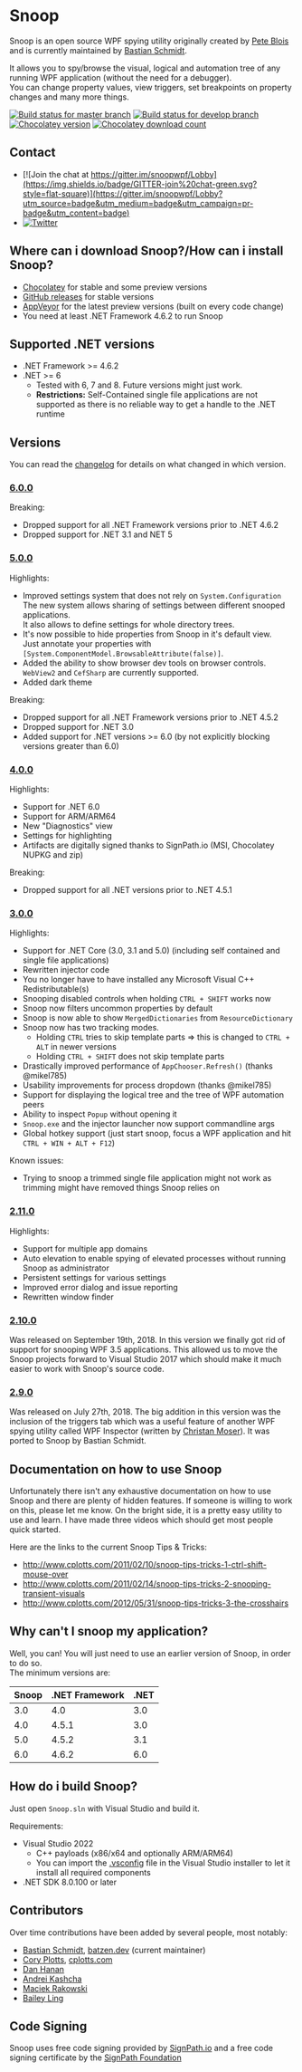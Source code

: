# Snoop

Snoop is an open source WPF spying utility originally created by [Pete Blois](https://github.com/peteblois) and is currently maintained by [Bastian Schmidt](https://github.com/batzen).

It allows you to spy/browse the visual, logical and automation tree of any running WPF application (without the need for a debugger).  
You can change property values, view triggers, set breakpoints on property changes and many more things.

[![Build status for master branch](https://img.shields.io/appveyor/ci/batzen/snoopwpf/master?style=flat-square&&label=master)](https://ci.appveyor.com/project/batzen/snoopwpf/branch/master)
[![Build status for develop branch](https://img.shields.io/appveyor/ci/batzen/snoopwpf/develop?style=flat-square&&label=develop)](https://ci.appveyor.com/project/batzen/snoopwpf/branch/develop)
[![Chocolatey version](http://img.shields.io/chocolatey/v/snoop.svg?style=flat-square)](https://chocolatey.org/packages/snoop)
[![Chocolatey download count](http://img.shields.io/chocolatey/dt/snoop.svg?style=flat-square)](https://chocolatey.org/packages/snoop)

## Contact

- [![Join the chat at https://gitter.im/snoopwpf/Lobby](https://img.shields.io/badge/GITTER-join%20chat-green.svg?style=flat-square)](https://gitter.im/snoopwpf/Lobby?utm_source=badge&utm_medium=badge&utm_campaign=pr-badge&utm_content=badge)
- [![Twitter](https://img.shields.io/badge/twitter-%40batzendev-blue.svg?style=flat-square)](https://twitter.com/batzendev)

## Where can i download Snoop?/How can i install Snoop?

- [Chocolatey](https://chocolatey.org/packages/snoop) for stable and some preview versions
- [GitHub releases](https://github.com/snoopwpf/snoopwpf/releases) for stable versions
- [AppVeyor](https://ci.appveyor.com/project/batzen/snoopwpf/build/artifacts) for the latest preview versions (built on every code change)
- You need at least .NET Framework 4.6.2 to run Snoop

## Supported .NET versions

- .NET Framework >= 4.6.2
- .NET >= 6
  - Tested with 6, 7 and 8. Future versions might just work.
  - **Restrictions:** Self-Contained single file applications are not supported as there is no reliable way to get a handle to the .NET runtime

## Versions

You can read the [changelog](Changelog.md) for details on what changed in which version.

### [6.0.0](../../releases/tag/v6.0.0)

Breaking:

- Dropped support for all .NET Framework versions prior to .NET 4.6.2
- Dropped support for .NET 3.1 and NET 5

### [5.0.0](../../releases/tag/v5.0.0)

Highlights:

- Improved settings system that does not rely on `System.Configuration`  
  The new system allows sharing of settings between different snooped applications.  
  It also allows to define settings for whole directory trees.
- It's now possible to hide properties from Snoop in it's default view.  
  Just annotate your properties with `[System.ComponentModel.BrowsableAttribute(false)]`.
- Added the ability to show browser dev tools on browser controls.  
  `WebView2` and `CefSharp` are currently supported.
- Added dark theme

Breaking:

- Dropped support for all .NET Framework versions prior to .NET 4.5.2
- Dropped support for .NET 3.0
- Added support for .NET versions >= 6.0 (by not explicitly blocking versions greater than 6.0)

### [4.0.0](../../releases/tag/v4.0.0)

Highlights:

- Support for .NET 6.0
- Support for ARM/ARM64
- New "Diagnostics" view
- Settings for highlighting
- Artifacts are digitally signed thanks to SignPath.io (MSI, Chocolatey NUPKG and zip)

Breaking:

- Dropped support for all .NET versions prior to .NET 4.5.1

### [3.0.0](../../releases/tag/v3.0.0)

Highlights:

- Support for .NET Core (3.0, 3.1 and 5.0) (including self contained and single file applications)
- Rewritten injector code
- You no longer have to have installed any Microsoft Visual C++ Redistributable(s)
- Snooping disabled controls when holding `CTRL + SHIFT` works now
- Snoop now filters uncommon properties by default
- Snoop is now able to show `MergedDictionaries` from `ResourceDictionary`
- Snoop now has two tracking modes.
  - Holding `CTRL` tries to skip template parts => this is changed to `CTRL + ALT` in newer versions
  - Holding `CTRL + SHIFT` does not skip template parts
- Drastically improved performance of `AppChooser.Refresh()` (thanks @mikel785)
- Usability improvements for process dropdown (thanks @mikel785)
- Support for displaying the logical tree and the tree of WPF automation peers
- Ability to inspect `Popup` without opening it
- `Snoop.exe` and the injector launcher now support commandline args
- Global hotkey support (just start snoop, focus a WPF application and hit `CTRL + WIN + ALT + F12`)

Known issues:

- Trying to snoop a trimmed single file application might not work as trimming might have removed things Snoop relies on

### [2.11.0](../../releases/tag/2.11.0)

Highlights:

- Support for multiple app domains
- Auto elevation to enable spying of elevated processes without running Snoop as administrator
- Persistent settings for various settings
- Improved error dialog and issue reporting
- Rewritten window finder

### [2.10.0](../../releases/tag/2.10.0)

Was released on September 19th, 2018.
In this version we finally got rid of support for snooping WPF 3.5 applications.
This allowed us to move the Snoop projects forward to Visual Studio 2017 which should make it much easier to work with Snoop's source code.

### [2.9.0](../../releases/tag/2.9.0)

Was released on July 27th, 2018.
The big addition in this version was the inclusion of the triggers tab which was a useful feature of another WPF spying utility called WPF Inspector (written by [Christan Moser](https://github.com/ChristianMoser)).
It was ported to Snoop by Bastian Schmidt.

## Documentation on how to use Snoop

Unfortunately there isn't any exhaustive documentation on how to use Snoop and there are plenty of hidden features. If someone is willing to work on this, please let me know. On the bright side, it is a pretty easy utility to use and learn. I have made three videos which should get most people quick started.

Here are the links to the current Snoop Tips & Tricks:

- http://www.cplotts.com/2011/02/10/snoop-tips-tricks-1-ctrl-shift-mouse-over
- http://www.cplotts.com/2011/02/14/snoop-tips-tricks-2-snooping-transient-visuals
- http://www.cplotts.com/2012/05/31/snoop-tips-tricks-3-the-crosshairs

## Why can't I snoop my application?

Well, you can! You will just need to use an earlier version of Snoop, in order to do so.  
The minimum versions are:

| Snoop | .NET Framework | .NET |
|-------|----------------|------|
| 3.0   | 4.0            | 3.0  |
| 4.0   | 4.5.1          | 3.0  |
| 5.0   | 4.5.2          | 3.1  |
| 6.0   | 4.6.2          | 6.0  |

## How do i build Snoop?

Just open `Snoop.sln` with Visual Studio and build it.

Requirements:

- Visual Studio 2022
  - C++ payloads (x86/x64 and optionally ARM/ARM64)
  - You can import the [.vsconfig](.vsconfig) file in the Visual Studio installer to let it install all required components
- .NET SDK 8.0.100 or later

## Contributors

Over time contributions have been added by several people, most notably:

- [Bastian Schmidt](https://github.com/batzen), [batzen.dev](https://batzen.dev) (current maintainer)
- [Cory Plotts](https://github.com/cplotts), [cplotts.com](https://cplotts.com)
- [Dan Hanan](http://blogs.interknowlogy.com/author/danhanan/)
- [Andrei Kashcha](http://blog.yasiv.com/)
- [Maciek Rakowski](https://github.com/MaciekRakowski)
- [Bailey Ling](https://github.com/bling)

## Code Signing

Snoop uses free code signing provided by [SignPath.io](https://signpath.io?utm_source=foundation&utm_medium=github&utm_campaign=snoopwpf) and a free code signing certificate by the [SignPath Foundation](https://signpath.org?utm_source=foundation&utm_medium=github&utm_campaign=snoopwpf)
